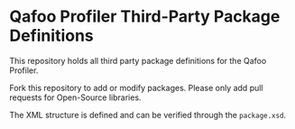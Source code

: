 # Qafoo Profiler Third-Party Package Definitions

This repository holds all third party package definitions for the Qafoo
Profiler.

Fork this repository to add or modify packages. Please only add pull requests
for Open-Source libraries.

The XML structure is defined and can be verified through the `package.xsd`.
